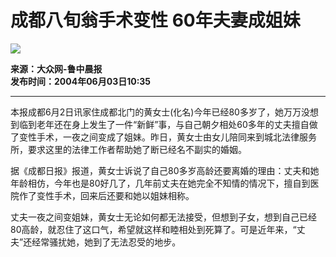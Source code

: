 # 成都八旬翁手术变性 60年夫妻成姐妹

![](https://images.sohu.com/ccc.gif)

**来源：大众网-鲁中晨报**  
**发布时间：2004年06月03日10:35**

---

本报成都6月2日讯家住成都北门的黄女士(化名)今年已经80多岁了，她万万没想到临到老年还在身上发生了一件“新鲜”事，与自己朝夕相处60多年的丈夫擅自做了变性手术，一夜之间变成了姐妹。昨日，黄女士由女儿陪同来到城北法律服务所，要求这里的法律工作者帮助她了断已经名不副实的婚姻。

据《成都日报》报道，黄女士诉说了自己80多岁高龄还要离婚的理由：丈夫和她年龄相仿，今年也是80好几了，几年前丈夫在她完全不知情的情况下，擅自到医院作了变性手术，回来后还要和她以姐妹相称。

丈夫一夜之间变姐妹，黄女士无论如何都无法接受，但想到子女，想到自己已经80高龄，就忍住了这口气，希望就这样和睦相处到死算了。可是近年来，“丈夫”还经常骚扰她，她到了无法忍受的地步。
<!-- tcd_original_link https://news.sohu.com/2004/06/03/18/news220371801.shtml -->
